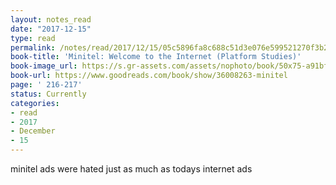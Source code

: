 ```yaml
---
layout: notes_read
date: "2017-12-15"
type: read
permalink: /notes/read/2017/12/15/05c5896fa8c688c51d3e076e599521270f3b2ae5.html
book-title: 'Minitel: Welcome to the Internet (Platform Studies)'
book-image_url: https://s.gr-assets.com/assets/nophoto/book/50x75-a91bf249278a81aabab721ef782c4a74.png
book-url: https://www.goodreads.com/book/show/36008263-minitel
page: ' 216-217'
status: Currently
categories:
- read
- 2017
- December
- 15
---
```

minitel ads were hated just as much as todays internet ads
